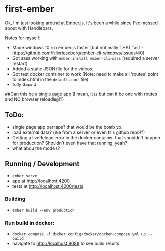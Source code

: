# first-ember

Ok, I'm just looking around at Ember.js. It's been a while since I've messed about with Handlebars.

Notes for myself:

* Made windows 10 run ember.js faster (but not really THAT fast - https://github.com/felixrieseberg/ember-cli-windows/issues/40)
* Got sass working with `ember install ember-cli-sass` (required a server restart)
* Added a static JSON file for the videos. 
* Got test docker container to work (Note: need to make all 'routes' point to index.html in the `default.conf` file)
* fully Sass'd


##Can this be a single page app (I mean, it _is_ but can it be one with routes and NO browser reloading!?)


## ToDo:

* single page app perhaps? that would be the bomb yo.
* load external data? (like from a server or even this github repo!?)
* Getting a liveReload error in the docker container. that shouldn't happen for production? Shouldn't even have that running, yeah?
* what abou the models?




## Running / Development

* `ember serve`
* app at [http://localhost:4200](http://localhost:4200).
* tests at [http://localhost:4200/tests](http://localhost:4200/tests).



### Building

* `ember build --env production`


### Run build in docker:
* `docker-compose -f docker_config/docker/docker-compose.yml up --build`
* navigate to [http://localhost:8088](http://localhost:8088) to see build results

